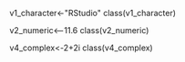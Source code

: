 v1_character<-"RStudio" class(v1_character)

v2_numeric<--11.6 class(v2_numeric)

v4_complex<-2+2i class(v4_complex)
